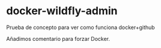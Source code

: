# docker-wildfly-admin
Prueba de concepto para ver como funciona docker+github

Añadimos comentario para forzar Docker.
